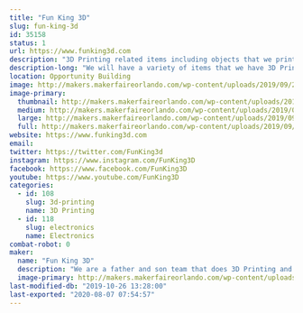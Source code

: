 ```yaml
---
title: "Fun King 3D"
slug: fun-king-3d
id: 35158
status: 1
url: https://www.funking3d.com
description: "3D Printing related items including objects that we printed as well as the printers. We will be displaying the FK-1 for the first time in public!! The FK-1 is a 1200x400x475mm home designed and built 3D Printer! Come see this monster!"
description-long: "We will have a variety of items that we have 3D Printed. We will also have a couple of printers on display. The FK-1 will be the center piece of our display this year and it is the first time it will be seen in public. This project was over 8 months in the making and it is a sight to see. With a build capacity of 1200x400x475mm it has the potential to build some amazing things."
location: Opportunity Building
image: http://makers.makerfaireorlando.com/wp-content/uploads/2019/09/20181111_111615-1-1024x576.jpg
image-primary:
  thumbnail: http://makers.makerfaireorlando.com/wp-content/uploads/2019/09/20181111_111615-1-150x150.jpg
  medium: http://makers.makerfaireorlando.com/wp-content/uploads/2019/09/20181111_111615-1-300x169.jpg
  large: http://makers.makerfaireorlando.com/wp-content/uploads/2019/09/20181111_111615-1-1024x576.jpg
  full: http://makers.makerfaireorlando.com/wp-content/uploads/2019/09/20181111_111615-1.jpg
website: https://www.funking3d.com
email: 
twitter: https://twitter.com/FunKing3d
instagram: https://www.instagram.com/FunKing3D
facebook: https://www.facebook.com/FunKing3D
youtube: https://www.youtube.com/FunKing3D
categories:
  - id: 108
    slug: 3d-printing
    name: 3D Printing
  - id: 118
    slug: electronics
    name: Electronics
combat-robot: 0
maker:
  name: "Fun King 3D"
  description: "We are a father and son team that does 3D Printing and Electronic Projects on YouTube. We love to learn, and teach what we learn."
  image-primary: http://makers.makerfaireorlando.com/wp-content/uploads/2018/07/20180312_200118-1024x576.jpg
last-modified-db: "2019-10-26 13:28:00"
last-exported: "2020-08-07 07:54:57"
---
```

